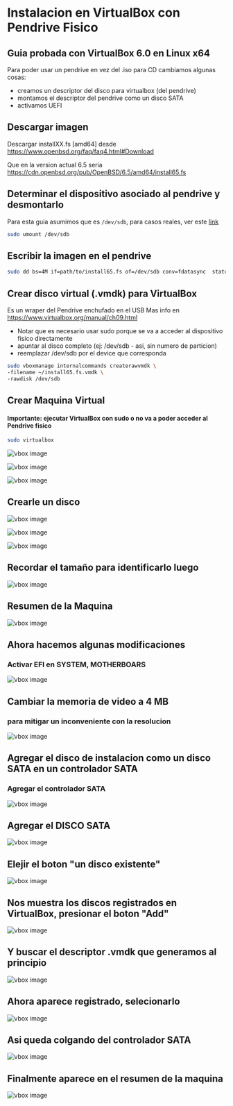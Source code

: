 # Instalacion en VirtualBox con Pendrive Fisico

## Guia probada con VirtualBox 6.0 en Linux x64

Para poder usar un pendrive en vez del .iso para CD cambiamos algunas cosas:

- creamos un descriptor del disco para virtualbox (del pendrive)
- montamos el descriptor del pendrive como un disco SATA
- activamos UEFI

## Descargar imagen

Descargar installXX.fs [amd64] desde <https://www.openbsd.org/faq/faq4.html#Download>

Que en la version actual 6.5 seria <https://cdn.openbsd.org/pub/OpenBSD/6.5/amd64/install65.fs>

<div style="page-break-after: always;"></div>

## Determinar el dispositivo asociado al pendrive y desmontarlo

Para esta guia asumimos que es ```/dev/sdb```, para casos reales, ver este [link](https://askubuntu.com/questions/909346/how-to-tell-which-device-the-usb-drive-is-assigned-as)

```bash
sudo umount /dev/sdb
```

## Escribir la imagen en el pendrive

```bash
sudo dd bs=4M if=path/to/install65.fs of=/dev/sdb conv=fdatasync  status=progress
```

## Crear disco virtual (.vmdk) para VirtualBox

Es un wraper del Pendrive enchufado en el USB
Mas info en <https://www.virtualbox.org/manual/ch09.html>

- Notar que es necesario usar sudo porque se va a acceder al dispositivo fisico directamente
- apuntar al disco completo (ej: /dev/sdb - asi, sin numero de particion)
- reemplazar /dev/sdb por el device que corresponda

```bash
sudo vboxmanage internalcommands createrawvmdk \
-filename ~/install65.fs.vmdk \
-rawdisk /dev/sdb
```
<div style="page-break-after: always;"></div>

## Crear Maquina Virtual

#### Importante: ejecutar VirtualBox con sudo o no va a poder acceder al Pendrive fisico

```bash
sudo virtualbox
```

![vbox image](capturas/5.0-new.png)

![vbox image](capturas/5.1-naming.png)

![vbox image](capturas/5.2-ram-size.png)

<div style="page-break-after: always;"></div>

## Crearle un disco

![vbox image](capturas/5.3.0-hdd-create.png)

![vbox image](capturas/5.3.0-hdd-type.png)

![vbox image](capturas/5.3.2-hdd-dynamic.png)

<div style="page-break-after: always;"></div>

## Recordar el tamaño para identificarlo luego

![vbox image](capturas/5.3.3-hdd-location.png)

<div style="page-break-after: always;"></div>

## Resumen de la Maquina

![vbox image](capturas/5.4-summary.png)

## Ahora hacemos algunas modificaciones

### Activar EFI en SYSTEM, MOTHERBOARS

![vbox image](capturas/5.5.0-efi.png)

<div style="page-break-after: always;"></div>

## Cambiar la memoria de video a 4 MB

### para mitigar un inconveniente con la resolucion 

![vbox image](capturas/5.5.1-display-4m.png)

<div style="page-break-after: always;"></div>

## Agregar el disco de instalacion como un disco SATA en un controlador SATA

### Agregar el controlador SATA

![vbox image](capturas/5.6.0-storage-0.png)

<div style="page-break-after: always;"></div>

## Agregar el DISCO SATA

![vbox image](capturas/5.6.1-storage+SATA-controller.png)

<div style="page-break-after: always;"></div>

## Elejir el boton "un disco existente"

![vbox image](capturas/5.6.1.5-add-SATA-disk.png)

<div style="page-break-after: always;"></div>

## Nos muestra los discos registrados en VirtualBox, presionar el boton "Add"

![vbox image](capturas/5.6.2-disk-selector.png)

<div style="page-break-after: always;"></div>

## Y buscar el descriptor .vmdk que  generamos al principio

![vbox image](capturas/5.6.3-disk-selector-add.png)

<div style="page-break-after: always;"></div>

## Ahora aparece registrado, selecionarlo

![vbox image](capturas/5.6.4-disk-selector-confirm.png)

<div style="page-break-after: always;"></div>

## Asi queda colgando del controlador SATA

![vbox image](capturas/5.6.5-storage-1.png)

<div style="page-break-after: always;"></div>

## Finalmente aparece en el resumen de la maquina

![vbox image](capturas/5.7-summary.png)
